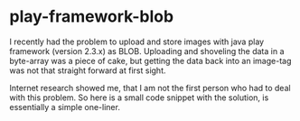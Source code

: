 # play-framework-blob

I recently had the problem to upload and store images with java play framework 
(version 2.3.x) as BLOB. Uploading and shoveling the data in a byte-array was 
a piece of cake, but getting the data back into an image-tag was not that 
straight forward at first sight.

Internet research showed me, that I am not the first person who had to deal with 
this problem. So here is a small code snippet with the solution, is essentially 
a simple one-liner.
